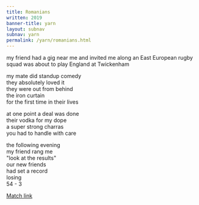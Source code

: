 ```yaml
---
title: Romanians
written: 2019
banner-title: yarn
layout: subnav
subnav: yarn
permalink: /yarn/romanians.html
---
```


<div class="poem">
my friend had a gig near me  
and invited me along  
an East European rugby squad  
was about to play England  
at Twickenham

my mate did standup comedy  
they absolutely loved it  
they were out from behind  
the iron curtain  
for the first time in their lives  

at one point a deal was done  
their vodka for my dope  
a super strong charras  
you had to handle with care  

the following evening  
my friend rang me  
"look at the results"  
our new friends  
had set a record  
losing  
54 - 3
</div>

[Match link](http://stats.espnscrum.com/scrum/rugby/match/22864.html)
